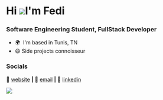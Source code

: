 Hi ![](https://user-images.githubusercontent.com/18350557/176309783-0785949b-9127-417c-8b55-ab5a4333674e.gif)I'm Fedi
=====================================================================================================================================

### Software Engineering Student, FullStack Developer

* 🌍  I'm based in Tunis, TN
* 😄  Side projects connoisseur

### Socials

🏡 [website][website] **|** 
📰 [email][email] **|** 
👔 [linkedin][linkedin]

![](https://komarev.com/ghpvc/?username=Med-Fedi-Adel&style=flat-square&color=red)


[banner]: https://raw.githubusercontent.com/Med-Fedi-Adel/Med-Fedi-Adel/main/Banner.png
[website]: https://fedi-shellfolio.vercel.app
[email]: fediadel987@gmail.com
[linkedin]: https://www.linkedin.com/in/mohamed-fedi-adel-866a5521b


